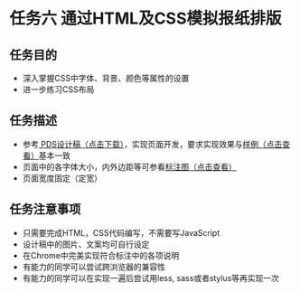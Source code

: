 # 任务六 通过HTML及CSS模拟报纸排版

## 任务目的

- 深入掌握CSS中字体、背景、颜色等属性的设置
- 进一步练习CSS布局

## 任务描述

- 参考[ PDS设计稿（点击下载）](file:///D:/baiduIFE/IFE/task_images/task_1_6_1.psd)，实现页面开发，要求实现效果与[样例（点击查看）](http://7xrp04.com1.z0.glb.clouddn.com/task_1_6_2.jpg)基本一致
- 页面中的各字体大小，内外边距等可参看[标注图（点击查看）](http://7xrp04.com1.z0.glb.clouddn.com/task_1_6_3.jpg)
- 页面宽度固定（定宽）

## 任务注意事项

- 只需要完成HTML，CSS代码编写，不需要写JavaScript
- 设计稿中的图片、文案均可自行设定
- 在Chrome中完美实现符合标注中的各项说明
- 有能力的同学可以尝试跨浏览器的兼容性
- 有能力的同学可以在实现一遍后尝试用less, sass或者stylus等再实现一次